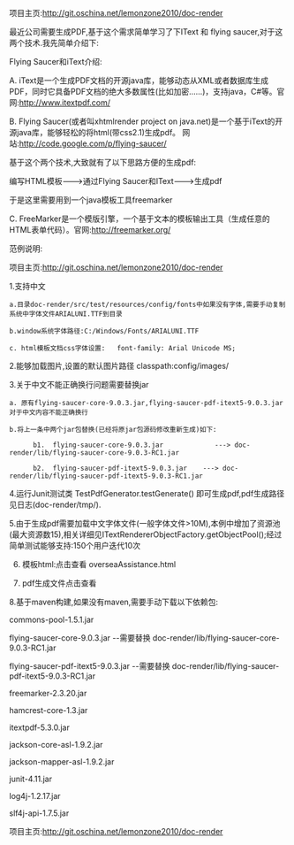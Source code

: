 项目主页:http://git.oschina.net/lemonzone2010/doc-render

最近公司需要生成PDF,基于这个需求简单学习了下IText 和 flying saucer,对于这两个技术.我先简单介绍下:

Flying Saucer和iText介绍:

   A.  iText是一个生成PDF文档的开源java库，能够动态从XML或者数据库生成PDF，同时它具备PDF文档的绝大多数属性(比如加密……)，支持java，C#等。官网:http://www.itextpdf.com/

   B.  Flying Saucer(或者叫xhtmlrender project on java.net)是一个基于iText的开源java库，能够轻松的将html(带css2.1)生成pdf。 网站:http://code.google.com/p/flying-saucer/

基于这个两个技术,大致就有了以下思路方便的生成pdf:

编写HTML模板--->通过Flying Saucer和IText--->生成pdf

于是这里需要用到一个java模板工具freemarker

   C. FreeMarker是一个模版引擎，一个基于文本的模板输出工具（生成任意的HTML表单代码）。官网:http://freemarker.org/

范例说明:

项目主页:http://git.oschina.net/lemonzone2010/doc-render

1.支持中文

    a.目录doc-render/src/test/resources/config/fonts中如果没有字体,需要手动复制系统中字体文件ARIALUNI.TTF到目录

    b.window系统字体路径:C:/Windows/Fonts/ARIALUNI.TTF

    c. html模板文档css字体设置:   font-family: Arial Unicode MS;

2.能够加载图片,设置的默认图片路径 classpath:config/images/

3.关于中文不能正确换行问题需要替换jar

    a. 原有flying-saucer-core-9.0.3.jar,flying-saucer-pdf-itext5-9.0.3.jar 对于中文内容不能正确换行

    b.将上一条中两个jar包替换(已经将原jar包源码修改重新生成)如下:

          b1.  flying-saucer-core-9.0.3.jar             ---> doc-render/lib/flying-saucer-core-9.0.3-RC1.jar

          b2.  flying-saucer-pdf-itext5-9.0.3.jar    ---> doc-render/lib/flying-saucer-pdf-itext5-9.0.3-RC1.jar

4.运行Junit测试类 TestPdfGenerator.testGenerate() 即可生成pdf,pdf生成路径见日志(doc-render/tmp/).

5.由于生成pdf需要加载中文字体文件(一般字体文件>10M),本例中增加了资源池(最大资源数15),相关详细见ITextRendererObjectFactory.getObjectPool();经过简单测试能够支持:150个用户迭代10次

6. 模板html:点击查看 overseaAssistance.html 

7. pdf生成文件点击查看 

8.基于maven构建,如果没有maven,需要手动下载以下依赖包:

commons-pool-1.5.1.jar

flying-saucer-core-9.0.3.jar           --需要替换 doc-render/lib/flying-saucer-core-9.0.3-RC1.jar

flying-saucer-pdf-itext5-9.0.3.jar     --需要替换  doc-render/lib/flying-saucer-pdf-itext5-9.0.3-RC1.jar

freemarker-2.3.20.jar

hamcrest-core-1.3.jar

itextpdf-5.3.0.jar

jackson-core-asl-1.9.2.jar

jackson-mapper-asl-1.9.2.jar

junit-4.11.jar

log4j-1.2.17.jar

slf4j-api-1.7.5.jar




项目主页:http://git.oschina.net/lemonzone2010/doc-render

 
